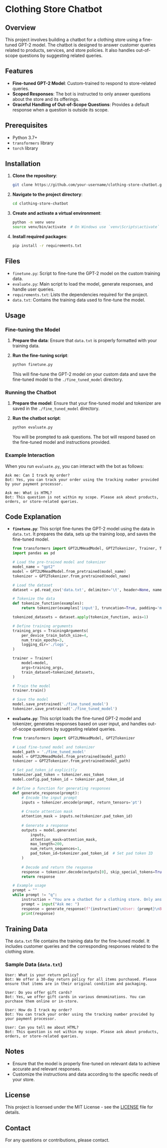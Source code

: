 # Clothing Store Chatbot

## Overview

This project involves building a chatbot for a clothing store using a fine-tuned GPT-2 model. The chatbot is designed to answer customer queries related to products, services, and store policies. It also handles out-of-scope questions by suggesting related queries.

## Features

- **Fine-tuned GPT-2 Model**: Custom-trained to respond to store-related queries.
- **Scoped Responses**: The bot is instructed to only answer questions about the store and its offerings.
- **Graceful Handling of Out-of-Scope Questions**: Provides a default response when a question is outside its scope.

## Prerequisites

- Python 3.7+
- `transformers` library
- `torch` library

## Installation

1. **Clone the repository**:
   ```bash
   git clone https://github.com/your-username/clothing-store-chatbot.git
   ```

2. **Navigate to the project directory**:
   ```bash
   cd clothing-store-chatbot
   ```

3. **Create and activate a virtual environment**:
   ```bash
   python -m venv venv
   source venv/bin/activate  # On Windows use `venv\Scripts\activate`
   ```

4. **Install required packages**:
   ```bash
   pip install -r requirements.txt
   ```

## Files

- `finetune.py`: Script to fine-tune the GPT-2 model on the custom training data.
- `evaluate.py`: Main script to load the model, generate responses, and handle user queries.
- `requirements.txt`: Lists the dependencies required for the project.
- `data.txt`: Contains the training data used to fine-tune the model.

## Usage

### Fine-tuning the Model

1. **Prepare the data**:
   Ensure that `data.txt` is properly formatted with your training data.

2. **Run the fine-tuning script**:
   ```bash
   python finetune.py
   ```
   This will fine-tune the GPT-2 model on your custom data and save the fine-tuned model to the `./fine_tuned_model` directory.

### Running the Chatbot

1. **Prepare the model**:
   Ensure that your fine-tuned model and tokenizer are saved in the `./fine_tuned_model` directory.

2. **Run the chatbot script**:
   ```bash
   python evaluate.py
   ```

   You will be prompted to ask questions. The bot will respond based on the fine-tuned model and instructions provided.

### Example Interaction

When you run `evaluate.py`, you can interact with the bot as follows:

```
Ask me: Can I track my order?
Bot: Yes, you can track your order using the tracking number provided by your payment processor.

Ask me: What is HTML?
Bot: This question is not within my scope. Please ask about products, orders, or store-related queries.
```

## Code Explanation

- **`finetune.py`**: This script fine-tunes the GPT-2 model using the data in `data.txt`. It prepares the data, sets up the training loop, and saves the fine-tuned model.

   ```python
   from transformers import GPT2LMHeadModel, GPT2Tokenizer, Trainer, TrainingArguments
   import pandas as pd

   # Load the pre-trained model and tokenizer
   model_name = "gpt2"
   model = GPT2LMHeadModel.from_pretrained(model_name)
   tokenizer = GPT2Tokenizer.from_pretrained(model_name)

   # Load the dataset
   dataset = pd.read_csv('data.txt', delimiter='\t', header=None, names=['input', 'output'])

   # Tokenize the data
   def tokenize_function(examples):
       return tokenizer(examples['input'], truncation=True, padding='max_length')

   tokenized_datasets = dataset.apply(tokenize_function, axis=1)

   # Define training arguments
   training_args = TrainingArguments(
       per_device_train_batch_size=4,
       num_train_epochs=3,
       logging_dir='./logs',
   )

   trainer = Trainer(
       model=model,
       args=training_args,
       train_dataset=tokenized_datasets,
   )

   # Train the model
   trainer.train()

   # Save the model
   model.save_pretrained('./fine_tuned_model')
   tokenizer.save_pretrained('./fine_tuned_model')
   ```

- **`evaluate.py`**: This script loads the fine-tuned GPT-2 model and tokenizer, generates responses based on user input, and handles out-of-scope questions by suggesting related queries.

   ```python
   from transformers import GPT2LMHeadModel, GPT2Tokenizer

   # Load fine-tuned model and tokenizer
   model_path = './fine_tuned_model'
   model = GPT2LMHeadModel.from_pretrained(model_path)
   tokenizer = GPT2Tokenizer.from_pretrained(model_path)

   # Set pad_token_id explicitly
   tokenizer.pad_token = tokenizer.eos_token
   model.config.pad_token_id = tokenizer.pad_token_id

   # Define a function for generating responses
   def generate_response(prompt):
       # Encode the input prompt
       inputs = tokenizer.encode(prompt, return_tensors='pt')
       
       # Create attention mask
       attention_mask = inputs.ne(tokenizer.pad_token_id)
       
       # Generate a response
       outputs = model.generate(
           inputs,
           attention_mask=attention_mask,
           max_length=200,
           num_return_sequences=1,
           pad_token_id=tokenizer.pad_token_id  # Set pad token ID
       )
       
       # Decode and return the response
       response = tokenizer.decode(outputs[0], skip_special_tokens=True)
       return response

   # Example usage
   prompt = ""
   while prompt != "q":
       instruction = "You are a chatbot for a clothing store. Only answer questions about our products, services, or store policies. If the question is outside your scope, respond with 'This question is not within my scope. Please ask about products, orders, or store-related queries.'"
       prompt = input("Ask me: ")
       response = generate_response(f"{instruction}\nUser: {prompt}\nBot:")
       print(response)
   ```

## Training Data

The `data.txt` file contains the training data for the fine-tuned model. It includes customer queries and the corresponding responses related to the clothing store.

### Sample Data (`data.txt`)

```
User: What is your return policy?
Bot: We offer a 30-day return policy for all items purchased. Please ensure that items are in their original condition and packaging.

User: Do you offer gift cards?
Bot: Yes, we offer gift cards in various denominations. You can purchase them online or in-store.

User: How do I track my order?
Bot: You can track your order using the tracking number provided by your payment processor.

User: Can you tell me about HTML?
Bot: This question is not within my scope. Please ask about products, orders, or store-related queries.
```

## Notes

- Ensure that the model is properly fine-tuned on relevant data to achieve accurate and relevant responses.
- Customize the instructions and data according to the specific needs of your store.

## License

This project is licensed under the MIT License - see the [LICENSE](LICENSE) file for details.

## Contact

For any questions or contributions, please contact.
```

